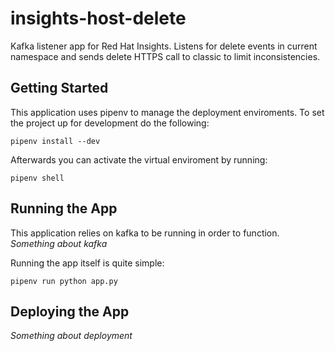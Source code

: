 # insights-host-delete
Kafka listener app for Red Hat Insights.  Listens for delete events in current namespace
and sends delete HTTPS call to classic to limit inconsistencies.

## Getting Started
This application uses pipenv to manage the deployment enviroments.  To set the project up for
development do the following:
```
pipenv install --dev
```
Afterwards you can activate the virtual enviroment by running:
```
pipenv shell
```

## Running the App
This application relies on kafka to be running in order to function.
*Something about kafka*

Running the app itself is quite simple:
```
pipenv run python app.py
```

## Deploying the App
*Something about deployment*
